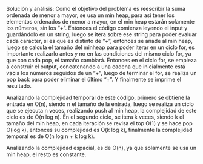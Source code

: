 Solución y análisis:
Como el objetivo del problema es reescribir la suma ordenada de menor a mayor, se usa un min heap, para así tener los elementos ordenados de menor a mayor, en el min heap estarán solamente los números, sin los “+”. Entonces el código comienza leyendo el input y guardándolo en un string, luego se itera sobre ese string para poder evaluar cada carácter, si es que es distinto de “+”, entonces se añade al min heap, luego se calcula el tamaño del minheap para poder iterar en un ciclo for, es importante realizarlo antes y no en las condiciones del mismo ciclo for, ya que con cada pop, el tamaño cambiará. Entonces en el ciclo for, se empieza a construir el output, concatenando a una cadena que inicialmente está vacía los números seguidos de un “+”, luego de terminar el for, se realiza un pop back para poder eliminar el último “+”. Y finalmente se imprime el resultado.

Analizando la complejidad temporal de este código, primero se obtiene la entrada en O(n), siendo n el tamaño de la entrada, luego se realiza un ciclo que se ejecuta n veces, realizando push al min heap, la complejidad de este ciclo es de O(n log n). En el segundo ciclo, se itera k veces, siendo k el tamaño del min heap, en cada iteración se revisa el top O(1) y se hace pop O(log k), entonces su complejidad es O(k log k), finalmente la complejidad temporal es de O(n log n + k log k).

Analizando la complejidad espacial, es de O(n), ya que solamente se usa un min heap, el resto es constante.
